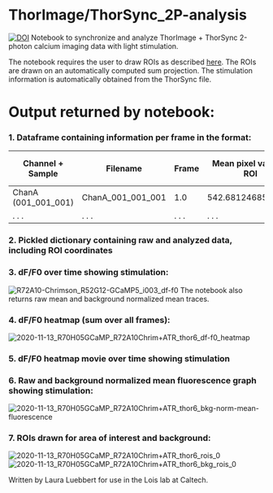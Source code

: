 # ThorImage/ThorSync_2P-analysis
[![DOI](https://zenodo.org/badge/275931002.svg)](https://zenodo.org/badge/latestdoi/275931002)
Notebook to synchronize and analyze ThorImage + ThorSync 2-photon calcium imaging data with light stimulation.  

The notebook requires the user to draw ROIs as described [here](https://github.com/lauraluebbert/confocal_z-stack_analysis/blob/master/README.md). The ROIs are drawn on an automatically computed sum projection. The stimulation information is automatically obtained from the ThorSync file.

# Output returned by notebook:

### 1. Dataframe containing information per frame in the format:

Channel + Sample	 | Filename	        | Frame	|Mean pixel value in ROI | Mean pixel value in bkg area |	Norm_mean_pixel_value_in_ROI |	Time passed (s) |	dF/F0	| LED (ON/OFF)|
-------------------|------------------|-------|------------------------|------------------------------|------------------------------|------------------|-------|-------------|
ChanA (001_001_001)| ChanA_001_001_001|	1.0	  |542.6812468577175	     | 541.7430997876858	          |0.9381470700317323.           |	0.0             |	0.95  |	0           |
. . .              | . . .            |	. . . |. . .	                 | . . .	                      |. . .	                       |	. . .           |	. . .	| . . .       |

### 2. Pickled dictionary containing raw and analyzed data, including ROI coordinates

### 3. dF/F0 over time showing stimulation:
![R72A10-Chrimson_R52G12-GCaMP5_i003_df-f0](https://user-images.githubusercontent.com/56094636/156092081-a81363a3-789d-4090-9104-e7ad5bd791df.png)
The notebook also returns raw mean and background normalized mean traces.

### 4. dF/F0 heatmap (sum over all frames):
![2020-11-13_R70H05GCaMP_R72A10Chrim+ATR_thor6_df-f0_heatmap](https://user-images.githubusercontent.com/56094636/156091730-463c4883-5d9b-494a-944d-a6a562c62710.png)

### 5. dF/F0 heatmap movie over time showing stimulation

### 6. Raw and background normalized mean fluorescence graph showing stimulation:
![2020-11-13_R70H05GCaMP_R72A10Chrim+ATR_thor6_bkg-norm-mean-fluorescence](https://user-images.githubusercontent.com/56094636/156091390-bb15c02f-ba78-44c3-96ef-40e34fdb2bc6.png)

### 7. ROIs drawn for area of interest and background:
![2020-11-13_R70H05GCaMP_R72A10Chrim+ATR_thor6_rois_0](https://user-images.githubusercontent.com/56094636/156091221-d2ebeef5-7a64-40b5-a63c-8d4f2858223c.png)
![2020-11-13_R70H05GCaMP_R72A10Chrim+ATR_thor6_bkg_rois_0](https://user-images.githubusercontent.com/56094636/156091196-315b928f-a331-4093-9131-3eda1ace2a77.png)

Written by Laura Luebbert for use in the Lois lab at Caltech.  
